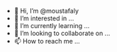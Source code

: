 - 👋 Hi, I’m @moustafaly
- 👀 I’m interested in ...
- 🌱 I’m currently learning ...
- 💞️ I’m looking to collaborate on ...
- 📫 How to reach me ...

<!---
moustafaly/moustafaly is a ✨ special ✨ repository because its `README.md` (this file) appears on your GitHub profile.
You can click the Preview link to take a look at your changes.
--->
